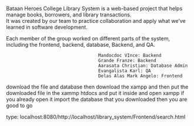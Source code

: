 Bataan Heroes College Library System is a web-based project that helps manage books, borrowers, and library transactions.  
It was created by our team to practice collaboration and apply what we’ve learned in software development.  

Each member of the group worked on different parts of the system, including the frontend, backend, database, Backend, and QA.




                                       Mandocdoc VInce: Backend
                                       Grande Franze: Backend
                                       Aarasata Christian: Database Admin
                                       Evangalista Karl: QA
                                       Delas Alas Mark Angelo: Frontend 


download the file and database then download the xampp and then put the downloaded file in the xammp htdocs and put it inside and open xampp if you already open it import the database that you downloaded then you are good to go 


type: localhost:8080/http://localhost/library_system/Frontend/search.html
